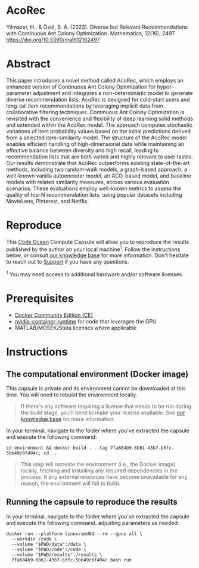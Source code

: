 # AcoRec

Yılmazer, H., & Özel, S. A. (2023). Diverse but Relevant Recommendations with Continuous Ant Colony Optimization. Mathematics, 12(16), 2497. https://doi.org/10.3390/math12162497

# Abstract

This paper introduces a novel method called AcoRec, which employs an enhanced version of Continuous Ant Colony Optimization for hyper-parameter adjustment and integrates a non-deterministic model to generate diverse recommendation lists. AcoRec is designed for cold-start users and long-tail item recommendations by leveraging implicit data from collaborative filtering techniques. Continuous Ant Colony Optimization is revisited with the convenience and flexibility of deep learning solid methods and extended within the AcoRec model. The approach computes stochastic variations of item probability values based on the initial predictions derived from a selected item-similarity model. The structure of the AcoRec model enables efficient handling of high-dimensional data while maintaining an effective balance between diversity and high recall, leading to recommendation lists that are both varied and highly relevant to user tastes. Our results demonstrate that AcoRec outperforms existing state-of-the-art methods, including two random-walk models, a graph-based approach, a well-known vanilla autoencoder model, an ACO-based model, and baseline models with related similarity measures, across various evaluation scenarios. These evaluations employ well-known metrics to assess the quality of top-N recommendation lists, using popular datasets including MovieLens, Pinterest, and Netflix.

# Reproduce

This [Code Ocean](https://codeocean.com) Compute Capsule will allow you to reproduce the results published by the author on your local machine<sup>1</sup>. Follow the instructions below, or consult [our knowledge base](https://help.codeocean.com/user-manual/sharing-and-finding-published-capsules/exporting-capsules-and-reproducing-results-on-your-local-machine) for more information. Don't hesitate to reach out to [Support](mailto:support@codeocean.com) if you have any questions.

<sup>1</sup> You may need access to additional hardware and/or software licenses.

# Prerequisites

- [Docker Community Edition (CE)](https://www.docker.com/community-edition)
- [nvidia-container-runtime](https://docs.docker.com/config/containers/resource_constraints/#gpu) for code that leverages the GPU
- MATLAB/MOSEK/Stata licenses where applicable

# Instructions

## The computational environment (Docker image)

This capsule is private and its environment cannot be downloaded at this time. You will need to rebuild the environment locally.

> If there's any software requiring a license that needs to be run during the build stage, you'll need to make your license available. See [our knowledge base](https://help.codeocean.com/user-manual/sharing-and-finding-published-capsules/exporting-capsules-and-reproducing-results-on-your-local-machine) for more information.

In your terminal, navigate to the folder where you've extracted the capsule and execute the following command:
```shell
cd environment && docker build . --tag 7fa684b9-8b61-43b7-b3fc-5bb49c6f494c; cd ..
```

> This step will recreate the environment (i.e., the Docker image) locally, fetching and installing any required dependencies in the process. If any external resources have become unavailable for any reason, the environment will fail to build.

## Running the capsule to reproduce the results

In your terminal, navigate to the folder where you've extracted the capsule and execute the following command, adjusting parameters as needed:
```shell
docker run --platform linux/amd64 --rm --gpus all \
  --workdir /code \
  --volume "$PWD/data":/data \
  --volume "$PWD/code":/code \
  --volume "$PWD/results":/results \
  7fa684b9-8b61-43b7-b3fc-5bb49c6f494c bash run
```
